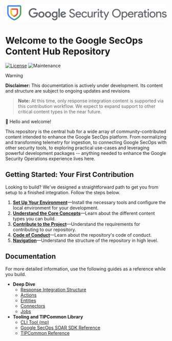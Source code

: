![Google Security Operations](/docs/resources/response_integrations/google_secops_logo.png)

# Welcome to the Google SecOps Content Hub Repository

[![License](https://img.shields.io/badge/License-Apache%202.0-blue.svg)](LICENSE)
![Maintenance](https://img.shields.io/maintenance/yes/2025)

> [!WARNING]
> **Disclaimer:** This documentation is actively under development. Its content and structure are subject to ongoing updates and revisions

> **Note:** At this time, only response integration content is supported via this contribution workflow. We expect to expand support to other critical content types in the near future. 

👋 Hello and welcome! 

This repository is the central hub for a wide array of community-contributed content intended to enhance the Google SecOps platform. From normalizing and transforming telemetry for ingestion, to connecting Google SecOps with other security tools, to exploring practical use-cases and leveraging powerful development packages -- anything needed to enhance the Google Security Operations experience lives here.

## **Getting Started: Your First Contribution**

Looking to build? We've designed a straightforward path to get you from setup to a finished
integration. Follow the steps below.

1. [**Set Up Your Environment**](/docs/response_integrations/getting_started/setup_your_environment.md)—Install the necessary tools and configure the local environment for your development.
2. [**Understand the Core Concepts**](/docs/response_integrations/getting_started/core_concepts.md)—Learn about the different content types you can build.
3. [**Contribute to the Project**](/docs/contributing.md)—Understand the requirements for contributing to our repository.
4. [**Code of Conduct**](/docs/code_of_conduct.md)—Learn about the repository's code of conduct.
5. [**Navigation**](/docs/navigation.md)—Understand the structure of the repository in high level.

## **Documentation**

For more detailed information, use the following guides as a reference while you build.

* **Deep Dive**
    * [Response Integration Structure](/docs/response_integrations/content_deep_dive/response_integration_structure.md)
    * [Actions](docs/response_integrations/content_deep_dive/actions.md)
    * [Entities](docs/response_integrations/content_deep_dive/entities.md)
    * [Connectors](docs/response_integrations/content_deep_dive/connectors.md)
    * [Jobs](docs/response_integrations/content_deep_dive/jobs.md)
* **Tooling and TIPCommon Library**
    * [CLI Tool (mp)](docs/response_integrations/tools_and_sdk/mp.md)
    * [Google SecOps SOAR SDK Reference](/docs/response_integrations/tools_and_sdk/soar_sdk.md)
    * [TIPCommon Reference](/docs/response_integrations/tools_and_sdk/tipcommon_and_envcommon.md)
